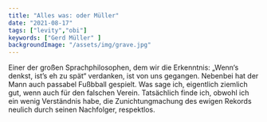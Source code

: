 ```yaml
---
title: "Alles was: oder Müller"
date: "2021-08-17"
tags: ["levity","obi"]
keywords: ["Gerd Müller" ]
backgroundImage: "/assets/img/grave.jpg"
---
```

<!-- Excerpt Start -->
Einer der großen Sprachphilosophen, dem wir die Erkenntnis: „Wenn‘s denkst, ist’s eh zu spät“ verdanken, ist von uns gegangen. <!-- Excerpt End -->Nebenbei hat der Mann auch passabel Fußbball gespielt. Was sage ich, eigentlich ziemlich gut, wenn auch für den falschen Verein. Tatsächlich finde ich, obwohl ich ein wenig Verständnis habe, die Zunichtungmachung des ewigen Rekords neulich durch seinen Nachfolger, respektlos.